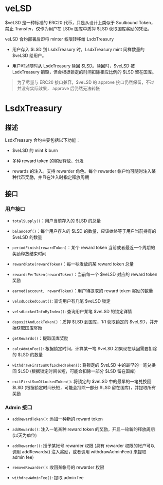 # veLSD

\$veLSD 是一种标准的 ERC20 代币，只是从设计上类似于 Soulbound Token，禁止 Transfer，仅作为用户在 LSDx 国库中质押 $LSD 获取国库奖励的凭证。

veLSD 合约部署后即将 minter 权限转移给 LsdxTreasury

- 用户存入 \$LSD 到 LsdxTreasury 时，LsdxTreasury mint 同样数量的 \$veLSD 给用户。

- 用户可以随时从 LsdxTreasury 赎回 \$LSD。赎回时，\$veLSD 被 LsdxTreasury 销毁，但会根据锁定的时间扣除相应比例的 \$LSD 留在国库。

> 为了尽量与 ERC20 接口兼容，\$veLSD 的 approve 接口仍然保留，不过并没有实际效果， approve 后仍然无法转帐


# LsdxTreasury

## 描述

LsdxTreasury 合约主要包括以下功能：

- \$veLSD 的 mint & burn

- 多种 reward token 的奖励释放、分发

- rewards 的注入。支持 rewarder 角色。每个 rewarder 帐户均可随时注入某种代币奖励，并且在注入时指定释放周期

## 接口

### 用户接口

- `totalSupply()`：用户当前存入的 \$LSD 的总量

- `balanceOf()`：每个用户存入的 \$LSD 的数量，应该始终等于用户当前持有的 \$veLSD 的数量

- `periodFinish(rewardToken)`：某个 reward token 当前或者最近一个周期的奖励释放结束时间

- `rewardRate(rewardToken)`：每一秒发放的某 reward token 总量

- `rewardsPerToken(rewardToken)`：当前每一个 \$veLSD 对应的 reward token 奖励

- `earned(account, rewardToken)`：用户待提取的 reward token 奖励的数量

- `velsdLockedCount()`: 查询用户有几笔 \$veLSD 锁定

- `velsdLockedInfoByIndex()`: 查询用户某笔 \$veLSD 的锁定详情

- `depositAndLockToken()`：质押 $LSD 到国库，1:1 获取锁定的 \$veLSD，并开始获取国库奖励

- `getRewards()`：提取国库奖励

- `calcAdminFee()`: 根据锁定时间，计算某一笔 \$veLSD 如果现在赎回需要扣除的 \$LSD 的数量

- `withdrawFirstSumOfLockedToken()`: 将锁定的 \$veLSD 中的最早的一笔兑换回 \$LSD (根据锁定时间长短，可能会扣除一部分 \$LSD 留在国库)

- `exitFirstSumOfLockedToken()`: 将锁定的 \$veLSD 中的最早的一笔兑换回 \$LSD (根据锁定时间长短，可能会扣除一部分 \$LSD 留在国库)，并提取所有奖励

### Admin 接口

- `addRewardToken()`: 添加一种新的 reward token

- `addRewards()`: 注入一笔某种 reward token 的奖励，开启一轮新的释放周期 (以天为单位)

- `addRewarder()`: 授予某帐号 rewarder 权限 (具有 rewarder 权限的帐户可以调用 addRewards() 注入奖励，或者调用 withdrawAdminFee() 来提取 admin fee)

- `removeRewarder()`: 收回某帐号的 rewarder 权限

- `withdrawAdminFee()`: 提取 admin fee